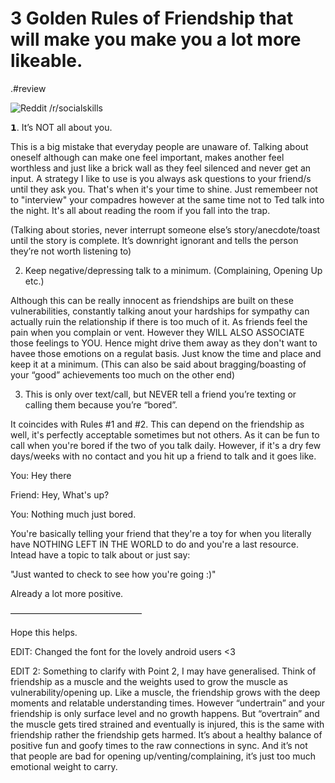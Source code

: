 # 3 Golden Rules of Friendship that will make you make you a lot more likeable.
.#review

![Reddit /r/socialskills](https://www.redditstatic.com/desktop2x/img/renderTimingPixel.png) 

𝟭. It’s NOT all about you.

This is a big mistake that everyday people are unaware of. Talking about oneself although can make one feel important, makes another feel worthless and just like a brick wall as they feel silenced and never get an input. A strategy I like to use is you always ask questions to your friend/s until they ask you. That's when it's your time to shine. Just remembeer not to "interview" your compadres however at the same time not to Ted talk into the night. It's all about reading the room if you fall into the trap.

(Talking about stories, never interrupt someone else’s story/anecdote/toast until the story is complete. It’s downright ignorant and tells the person they’re not worth listening to)

2. Keep negative/depressing talk to a minimum. (Complaining, Opening Up etc.)


Although this can be really innocent as friendships are built on these vulnerabilities, constantly talking anout your hardships for sympathy can actually ruin the relationship if there is too much of it. As friends feel the pain when you complain or vent. However they WILL ALSO ASSOCIATE those feelings to YOU. Hence might drive them away as they don't want to havee those emotions on a regulat basis. Just know the time and place and keep it at a minimum. (This can also be said about bragging/boasting of your “good” achievements too much on the other end)

3. This is only over text/call, but NEVER tell a friend you’re texting or calling them because you’re “bored”.

It coincides with Rules #1 and #2. This can depend on the friendship as well, it's perfectly acceptable sometimes but not others. As it can be fun to call when you're bored if the two of you talk daily. However, if it's a dry few days/weeks with no contact and you hit up a friend to talk and it goes like.

You: Hey there

Friend: Hey, What's up?

You: Nothing much just bored.

You're basically telling your friend that they're a toy for when you literally have NOTHING LEFT IN THE WORLD to do and you're a last resource. Intead have a topic to talk about or just say:

"Just wanted to check to see how you're going :)"

Already a lot more positive.

———————————————

Hope this helps.

EDIT: Changed the font for the lovely android users <3

EDIT 2: Something to clarify with Point 2, I may have generalised. Think of friendship as a muscle and the weights used to grow the muscle as vulnerability/opening up. Like a muscle, the friendship grows with the deep moments and relatable understanding times. However “undertrain” and your friendship is only surface level and no growth happens. But “overtrain” and the muscle gets tired strained and eventually is injured, this is the same with friendship rather the friendship gets harmed. It’s about a healthy balance of positive fun and goofy times to the raw connections in sync. And it’s not that people are bad for opening up/venting/complaining, it’s just too much emotional weight to carry.